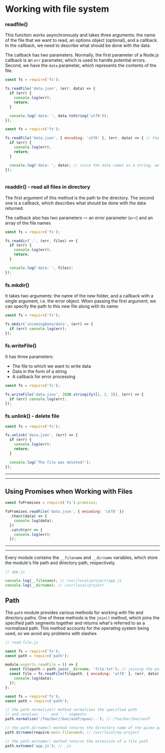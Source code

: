 # Working with file system

### readfile()

This function works asynchronously and takes three arguments: the name of the file that we want to read, an options object (optional), and a callback. In the callback, we need to describe what should be done with the data.

The callback has two parameters. Normally, the first parameter of a Node.js callback is an `err` parameter, which is used to handle potential errors. Second, we have the `data` parameter, which represents the contents of the file.

```jsx
const fs = require('fs');

fs.readFile('data.json', (err, data) => {
  if (err) {
    console.log(err);
    return;
  }

  console.log('data: ', data.toString('utf8'));
});
```

```jsx
const fs = require('fs');

fs.readFile('data.json', { encoding: 'utf8' }, (err, data) => { // the options object is passed as the second argument. It contains the encoding property, in which we specify the character encoding to use 
  if (err) {
    console.log(err);
    return;
  }

  console.log('data: ', data); // since the data comes as a string, we don't need to call the toString() method here 
});
 
```

### readdir() - read all files in directory
The first argument of this method is the path to the directory. The second one is a callback, which describes what should be done with the data returned.

The callback also has two parameters — an error parameter (`err`) and an array of the file names

```jsx
const fs = require('fs');

fs.readdir('.', (err, files) => {
  if (err) {
    console.log(err);
    return;
  }

  console.log('data: ', files);
});
```

### fs.mkdir()
It takes two arguments: the name of the new folder, and a callback with a single argument, i.e. the error object. When passing the first argument, we can specify the path to this new file along with its name:

```jsx
const fs = require('fs');

fs.mkdir('incomingData/data', (err) => {
  if (err) console.log(err);
});
```

### fs.writeFile()
It has three parameters:

-   The file to which we want to write data
-   Data in the form of a string
-   A callback for error processing
```jsx
const fs = require('fs');

fs.writeFile('data.json', JSON.stringify([1, 2, 3]), (err) => {
  if (err) console.log(err);
});
```

### fs.unlink() - delete file
```jsx
const fs = require('fs');

fs.unlink('data.json', (err) => {
  if (err) {
    console.log(err);
    return;
  }

  console.log('The file was deleted!'); 
});
```

-------
-------
## Using Promises when Working with Files
```jsx
const fsPromises = require('fs').promises;

fsPromises.readFile('data.json', { encoding: 'utf8' })
  .then((data) => {
    console.log(data);
  })
  .catch(err => {
    console.log(err);
  });
```
-------
-------
Every module contains the `__filename` and `__dirname` variables, which store the module's file path and directory path, respectively.
```jsx
// app.js

console.log(__filename); // /usr/local/project/app.js
console.log(__dirname); // /usr/local/project
```
## Path
The `path` module provides various methods for working with file and directory paths. One of these methods is the `join()` method, which joins the specified path segments together and returns what's referred to as a normalized path. This method accounts for the operating system being used, so we avoid any problems with slashes
```jsx
// read-file.js

const fs = require('fs');
const path = require('path');

module.exports.readFile = () => {
  const filepath = path.join(__dirname, 'file.txt'); // joining the path segments to create an absolute path
  const file = fs.readFile(filepath, { encoding: 'utf8' }, (err, data) => {
    console.log(data);
  }); 
};
```
```jsx
const fs = require('fs');
const path = require('path');

// the path.normalize() method normalizes the specified path
// and resolves '..' and '.' segments
path.normalize('/foo/bar//baz/asdf/quux/..'); // /foo/bar/baz/asdf

// the path.dirname() method returns the directory name of the given path
path.dirname(require.main.filename); // /usr/local/my-project

// the path.extname() method returns the extension of a file path
path.extname('app.js'); // .js
```